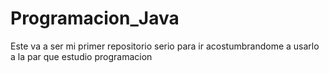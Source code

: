 # Programacion_Java
Este va a ser mi primer repositorio serio para ir acostumbrandome a usarlo a la par que estudio programacion
